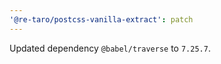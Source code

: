 ```yaml
---
'@re-taro/postcss-vanilla-extract': patch
---
```


Updated dependency `@babel/traverse` to `7.25.7`.
